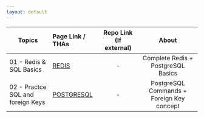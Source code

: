 ```yaml
---
layout: default
---
```


| Topics                            | Page Link / THAs                        | Repo Link (If external) |                   About                   |
| --------------------------------- | :-------------------------------------- | :---------------------: | :---------------------------------------: |
| 01 - Redis & SQL Basics           | [REDIS](/links/day1/REDIS.md)           |            -            |    Complete Redis + PostgreSQL Basics     |
| 02 - Practce SQL and foreign Keys | [POSTGRESQL](/links/day1/POSTGRESQL.md) |            -            | PostgreSQL Commands + Foreign Key concept |
